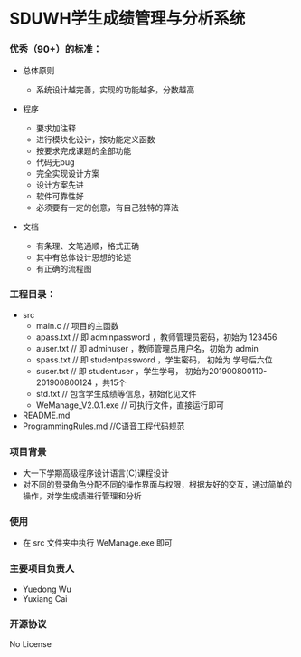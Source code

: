 # SDUWH学生成绩管理与分析系统

### 优秀（90+）的标准：  

- 总体原则    
    - 系统设计越完善，实现的功能越多，分数越高   

- 程序  
    - 要求加注释  
    - 进行模块化设计，按功能定义函数  
    - 按要求完成课题的全部功能   
    - 代码无bug   
    - 完全实现设计方案  
    - 设计方案先进   
    - 软件可靠性好  
    - 必须要有一定的创意，有自己独特的算法    
 
- 文档  
    - 有条理、文笔通顺，格式正确  
    - 其中有总体设计思想的论述  
    - 有正确的流程图  

### 工程目录：  
- src
  - main.c              // 项目的主函数
  - apass.txt           // 即 adminpassword ，教师管理员密码，初始为 123456
  - auser.txt           // 即 adminuser ，教师管理员用户名，初始为 admin
  - spass.txt           // 即 studentpassword ，学生密码， 初始为 学号后六位
  - suser.txt           // 即 studentuser ，学生学号， 初始为201900800110-201900800124 ，共15个
  - std.txt             // 包含学生成绩等信息，初始化见文件
  - WeManage_V2.0.1.exe // 可执行文件，直接运行即可
- README.md
- ProgrammingRules.md   //C语音工程代码规范

### 项目背景
- 大一下学期高级程序设计语言(C)课程设计   
- 对不同的登录角色分配不同的操作界面与权限，根据友好的交互，通过简单的操作，对学生成绩进行管理和分析   

### 使用
- 在 src 文件夹中执行 WeManage.exe 即可  

### 主要项目负责人
- Yuedong Wu
- Yuxiang Cai  

### 开源协议  
No License
